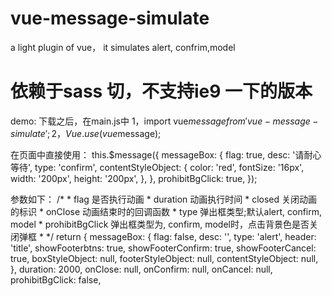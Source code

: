 # vue-message-simulate
a light plugin of vue， it simulates alert, confrim,model
# 依赖于sass 切，不支持ie9 一下的版本
demo:
下载之后，在main.js中
1，import vue$message from 'vue-message-simulate';
2，Vue.use(vue$message);

在页面中直接使用：
this.$message({
  messageBox: {
    flag: true,
    desc: '请耐心等待',
    type: 'confirm',
    contentStyleObject: {
        color: 'red',
        fontSize: '16px',
        width: '200px',
        height: '200px',
      },
    },
    prohibitBgClick: true,
  });
  
  参数如下：
   /*
        * flag 是否执行动画
        * duration 动画执行时间
        * closed 关闭动画的标识
        * onClose 动画结束时的回调函数
        * type 弹出框类型;默认alert, confirm, model
        * prohibitBgClick 弹出框类型为, confirm, model时，点击背景色是否关闭弹框
        * */
          return {
            messageBox: {
              flag: false,
              desc: '',
              type: 'alert',
              header: 'title',
              showFooterbtns: true,
              showFooterConfirm: true,
              showFooterCancel: true,
              boxStyleObject: null,
              footerStyleObject: null,
              contentStyleObject: null,
            },
            duration: 2000,
            onClose: null,
            onConfirm: null,
            onCancel: null,
            prohibitBgClick: false,
